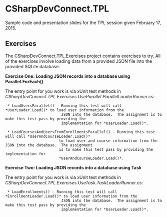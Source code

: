 # CSharpDevConnect.TPL
Sample code and presentation slides for the TPL session given February 17, 2015.

Exercises
---------
  The CSharpDevConnect.TPL.Exercises project contains exercises to try.  All of the exercises involve loading data from a
  provided JSON file into the provided SQLite database.

**Exercise One:  Loading JSON records into a database using Parallel.ForEach()**

  The entry point for you work is via xUnit test methods in 
  *CSharpDevConnect.TPL.Exercises.UseParallel.ParallelLoaderRunner.cs*:

     * LoadUsersParallel() - Running this test will call *UserLoader.Load()* to load user information from the 
                             JSON into the database.  The assignment is to make this test pass by providing the 
                             implementation for *UserLoader.Load()*.

     * LoadCoursesAndUsersFromEnrollmentsParallel() - Running this test will call *UserAndCourseLoader.Load()*
                            to load user and course information from the JSON into the database.  The assignment 
                            is to make this test pass by providing the implementation for 
                            *UserAndCourseLoader.Load()*.


**Exercise Two:  Loading JSON records into a database using Task**

  The entry point for you work is via xUnit test methods in 
  *CSharpDevConnect.TPL.Exercises.UseTask.TaskLoaderRunner.cs*:

     * LoadEnrollments() - Running this test will call *EnrollmentLoader.Load()* to load user information from the 
                             JSON into the database.  The assignment is to make this test pass by providing the 
                             implementation for *UserLoader.Load()*.
